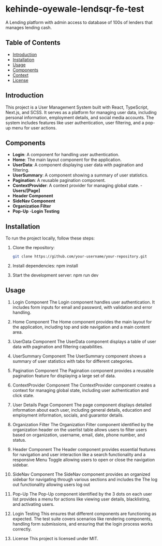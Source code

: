 # kehinde-oyewale-lendsqr-fe-test

A Lending platform with admin access to database of 100s of lenders that manages lending cash.

## Table of Contents

- [Introduction](#introduction)
- [Installation](#installation)
- [Usage](#usage)
- [Components](#components)
- [Context](#context)
- [License](#license)

## Introduction

This project is a User Management System built with React, TypeScript, Next.js, and SCSS. It serves as a platform for managing user data, including personal information, employment details, and social media accounts. The system includes features like user authentication, user filtering, and a pop-up menu for user actions.

## Components

- **Login**: A component for handling user authentication.
- **Home**: The main layout component for the application.
- **UserData**: A component displaying user data with pagination and filtering.
- **UserSummary**: A component showing a summary of user statistics.
- **Pagination**: A reusable pagination component.
- **ContextProvider**: A context provider for managing global state.
-**Users/[Page]**
- **Header Component**
- **SideNav Component**
- **Organization Filter**
- **Pop-Up**
-**Login Testing**

## Installation

To run the project locally, follow these steps:

1. Clone the repository:
   ```bash
   git clone https://github.com/your-username/your-repository.git

2.   Install dependencies:
        npm install

3. Start the development server:
    npm run dev

## Usage

1. Login Component
The Login component handles user authentication. It includes form inputs for email and password, with validation and error handling.

2. Home Component
The Home component provides the main layout for the application, including top and side navigation and a main content area.

3. UserData Component
The UserData component displays a table of user data with pagination and filtering capabilities.

4. UserSummary Component
The UserSummary component shows a summary of user statistics with tabs for different categories.

5. Pagination Component
The Pagination component provides a reusable pagination feature for displaying a large set of data.

6. ContextProvider Component
The ContextProvider component creates a context for managing global state, including user authentication and click state.

7. User Details Page Component
The page component displays detailed information about each user, including general details, education and employment information, socials, and guarantor details.

8. Organization Filter
The Organization Filter component identified by the organization header on the userlist table allows users to filter users based on organization, username, email, date, phone number, and status.

9. Header Component
The Header component provides essential features for navigation and user interaction like a search functionality and a responsive Menu Toggle allowing users to open or close the navigation sidebar.

10. SideNav Component
The SideNav component provides an organized sidebar for navigating through various sections and includes the The log out functionality allowing users log out

11. Pop-Up
The Pop-Up component identified by the 3 dots on each user list provides a menu for actions like viewing user details, blacklisting, and activating users.

12. Login Testing
This ensures that different components are functioning as expected. The test suite covers scenarios like rendering components, handling form submissions, and ensuring that the login process works correctly.

13. License
This project is licensed under MIT.